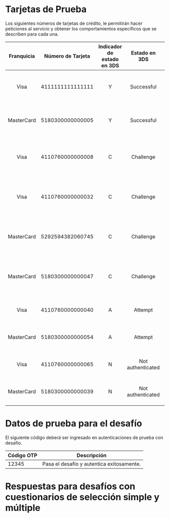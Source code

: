 # Tarjetas de Prueba

Los siguientes números de tarjetas de crédito, le permitirán hacer peticiones al servicio y obtener los comportamientos específicos que se describen para cada una.

Franquicia | Número de Tarjeta | Indicador de estado en 3DS | Estado en 3DS | Comportamiento en 3DS | Código de autorización | Estado de autorización | Código de autorización final (opcional) | Estado de autorización final (opcional) |
:---------:|:---------:|:---------:|:---------:|:---------:|:---------:|:---------:|:---------:|:---------:|
 Visa        | 4111111111111111  |   Y    | Successful | Genera una transacción con autenticación satisfactoria y sin fricción. | 00 | APPROVED | N/A | N/A |
 MasterCard        | 5180300000000005  |   Y    | Successful | Genera una transacción con autenticación satisfactoria y sin fricción. | 00 | APPROVED | N/A | N/A |
  Visa       | 4110760000000008  |   C    | Challenge | Genera una transacción que requiere desafío de autenticación (flujo con fricción). | 00 | APPROVED | N/A | N/A |
  Visa       | 4110760000000032  |   C    | Challenge | Genera una transacción que requiere desafío de autenticación (flujo con fricción). | 88 | PENDING INTERDIN | 00 | APPROVED |
  MasterCard       | 5292594382060745  |   C    | Challenge | Genera una transacción que requiere desafío de autenticación (flujo con fricción). | 11 | APPROVED VIP| N/A | N/A |
  MasterCard       | 5180300000000047  |   C    | Challenge | Genera una transacción que requiere desafío de autenticación (flujo con fricción). | 88 | PENDING INTERDIN | 00 | APPROVED |
 Visa       | 4110760000000040  |   A    | Attempt | Genera una transacción con intento de autenticación. | 88 | PENDING INTERDIN | 05 | GENERAL REJECTION |
 MasterCard      | 5180300000000054  |   A    | Attempt | Genera una transacción con intento de autenticación. | 88 | PENDING INTERDIN | 05 | GENERAL REJECTION |
  Visa      | 4110760000000065  |   N    | Not authenticated | Genera una transacción no autenticada por el emisor.  | 05 | GENERAL REJECTION | N/A | N/A |
  MasterCard       | 5180300000000039  |   N    | Not authenticated | Genera una transacción no autenticada por el emisor.  | 05 | GENERAL REJECTION | N/A | N/A |


# Datos de prueba para el desafío

El siguiente código deberá ser ingresado en autenticaciones de prueba con desafío.

Código OTP | Descripción                               |
-----------|-------------------------------------------|
 12345     | Pasa el desafío y autentica exitosamente. |  

 # Respuestas para desafíos con cuestionarios de selección simple y múltiple